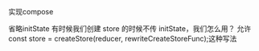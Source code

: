 实现compose

省略initState
有时候我们创建 store 的时候不传 initState，我们怎么用？
允许  const store = createStore(reducer, rewriteCreateStoreFunc);这种写法
